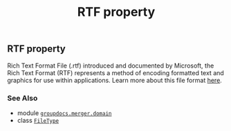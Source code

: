 ﻿---
title: RTF property
second_title: GroupDocs.Merger for Python via .NET API References
description: 
type: docs
url: /python-net/groupdocs.merger.domain/filetype/rtf/
is_root: false
weight: 470
---

## RTF property


Rich Text Format File (.rtf) introduced and documented by Microsoft, the Rich Text Format (RTF) represents a method of encoding formatted text and graphics for use within applications. 
Learn more about this file format [here](https://docs.fileformat.com/word-processing/rtf).

### See Also
* module [`groupdocs.merger.domain`](../../)
* class [`FileType`](/merger/python-net/groupdocs.merger.domain/filetype)
